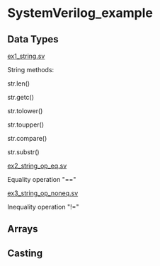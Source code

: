 # SystemVerilog_example

## Data Types
[ex1_string.sv](Sec1_data_type/ex1_string.sv)

String methods:

str.len()

str.getc()

str.tolower()

str.toupper()

str.compare()

str.substr()

[ex2_string_op_eq.sv](Sec1_data_.svtype/ex2_string_op_eq.sv)

Equality operation "=="

[ex3_string_op_noneq.sv](Sec1_data_.svtype/ex3_string_op_noneq.sv)

Inequality operation "!="



## Arrays


## Casting

